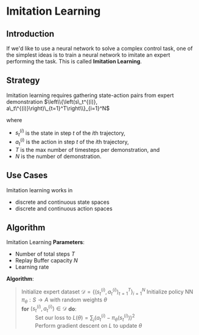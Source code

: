 # Imitation Learning
## Introduction
If we'd like to use a neural network to solve a complex control task, one of the simplest ideas is to train a neural network to imitate an expert performing the task. This is called **Imitation Learning**. 

## Strategy
Imitation learning requires gathering state-action pairs from expert demonstration $\left\\{\left(s\_t^{(i)}, a\_t\^{(i)}\right)\_{t=1}^T\right\\}_{i=1}^N$

where 
- $s_t^{(i)}$ is the state in step $t$ of the $i$th trajectory, 
- $a_t^{(i)}$ is the action in step $t$ of the $i$th trajectory, 
- $T$ is the max number of timesteps per demonstration, and 
- $N$ is the number of demonstration.
## Use Cases
Imitation learning works in
- discrete and continuous state spaces
- discrete and continuous action spaces

## Algorithm

Imitation Learning
**Parameters**: 
- Number of total steps $T$
- Replay Buffer capacity $N$
- Learning rate

**Algorithm**:
> Initialize expert dataset $\mathcal{D} = \left\{\left(s_t^{(i)}, a_t^{(i)}\right)_{t=1}^T\right\}_{i=1}^N$
> Initialize policy NN $\pi_\theta:S\to A$ with random weights $\theta$\
> **for** $\left(s_t^{(i)}, a_t^{(i)}\right)\in \mathcal{D}$ **do**:\
> $\qquad$ Set our loss to $L(\theta) = \sum_{j} \left(a_t^{(i)} - \pi_\theta\left(s_t^{(i)}\right)\right)^2$\
> $\qquad$ Perform gradient descent on $L$ to update $\theta$

